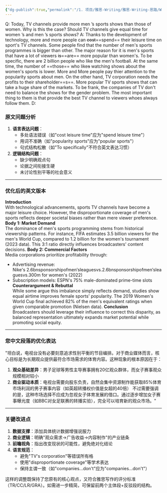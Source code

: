 ```yaml
---
{"dg-publish":true,"permalink":"/1. 项目/雅思-Writing/雅思-Writing-思路/Writing-way-gender issues or techonolgy/","tags":["雅思/Writing","雅思/Writing/思路","雅思/Writing/techonlogy","雅思/Writing/gender"]}
---
```


Q:
Today, TV channels provide more men ’s sports shows than those of women.
Why is this the case? Should TV channels give equal time for women ’s and men ’s sports shows?
A:
Thanks to the development of technology, more and more people can ~~cost~~==spend== their leisure time on sport's TV channels. Some people find that the number of men's sports programmes is bigger than other.
The major reason for it is men's sports that have a lot of viewers ~~is~~==are== more popular than women's. To be specific, there are 2 billion people who like the men's football. At the same time, the number of ==those== who like~~s~~ watching shows about the women's sports is lower. More and More people pay thier attention to the popularity sports about men.
On the other hand, TV corporation needs the profits to their shareholder==s==. More popular TV sports shows that can take a huge share of the markets.
To be frank, the companies of TV don't need to balance the shows for the gender problem. The most important thing to them is that provide the best TV channel to viewers whoes always follow them.
D:
### **原文问题分析**
1. **语言表达问题**：
    - 多处语法错误（如"cost leisure time"应为"spend leisure time"）
    - 用词不准确（如"popularity sports"应为"popular sports"）
    - 句式结构松散（如"To specifically"不符合英文表达习惯）
2. **逻辑结构问题**：
    - 缺少明确观点句
    - 论据之间衔接生硬
    - 未讨论性别平等的社会意义

---

### **优化后的英文版本**
**Introduction**  
With technological advancements, sports TV channels have become a major leisure choice. However, the disproportionate coverage of men's sports reflects deeper societal biases rather than mere viewer preference.
**Body 1: Market Demand**  
The dominance of men's sports programming stems from historical viewership patterns. For instance, FIFA estimates 3.5 billion viewers for the men's World Cup, compared to 1.2 billion for the women's tournament (2023 data). This 3:1 ratio directly influences broadcasters' content decisions.
**Body 2: Commercial Factors**  
Media corporations prioritize profitability through:
- Advertising revenue: Nike's 2.6bnsponsorshipofmen′sleaguesvs.2.6bnsponsorshipofmen′sleaguesvs.300m for women's (2022)
- Subscription models: ESPN's 75% male-dominated prime-time slots
**Counterargument & Rebuttal**  
While some argue this imbalance simply reflects demand, studies show equal airtime improves female sports' popularity. The 2019 Women's World Cup final achieved 82% of the men's equivalent ratings when given comparable promotion (Nielsen data).
**Conclusion**  
Broadcasters should leverage their influence to correct this disparity, as balanced representation ultimately expands market potential while promoting social equity.

---
### **您中文段落的优化表达**
"坦白说，电视台没有必要刻意追求性别平衡的节目编排。对于商业媒体而言，核心目标是为长期观众提供最符合市场需求的体育内容。这种现象的根本原因在于：
1. **观众基础差异**：男子足球等男性主导赛事拥有20亿观众群体，而女子赛事观众规模相对较小
2. **商业驱动本质**：电视台需要向股东负责，自然会集中资源制作能获取85%体育市场利润的男子赛事内容（如英超转播权价值是女超的40倍）
不过需要强调的是，这种市场选择不应成为忽视女子体育发展的借口。通过逐步增加女子赛事曝光度（如BBC对女足联赛的转播实验），完全可以培育新的观众市场。"

---

### **关键改进点**

1. **数据支撑**：添加具体统计数据增强说服力
2. **商业逻辑**：明确"观众需求→广告收益→内容制作"的产业链条
3. **前瞻视角**：指出改变现状的可能性，避免绝对化结论
4. **语言规范**：
    - 避免"TV's corporation"等错误所有格
    - 使用"disproportionate coverage"等学术表达
    - 保持主谓一致（如"companies...don't"应为"companies...don't"）

这样的调整既保持了您原有的核心观点，又符合雅思写作的评分标准（TR/CC/LR/GRA）。如需进一步精简，可保留前两个主体段+反驳段的结构。
